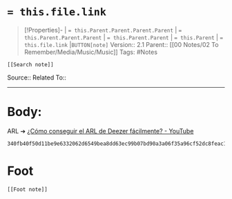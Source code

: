 # `= this.file.link`
>[!Properties]- | `= this.Parent.Parent.Parent.Parent` |  `= this.Parent.Parent.Parent` | `= this.Parent.Parent` | `= this.Parent` | `= this.file.link` |`BUTTON[note]` 
>Version:: 2.1
>Parent:: [[00 Notes/02 To Remember/Media/Music/Music]]
>Tags: #Notes
```meta-bind-embed
[[Search note]]
```
Source::
Related To::
***
# Body:

ARL ➔  [¿Cómo conseguir el ARL de Deezer fácilmente? - YouTube](https://www.youtube.com/watch?v=w5vff0GrMNM)
```
340fb40f50d11be9e6332062d6549bea8dd63ec99b07bd90a3a06f35a96cf52dc8feac17e8277da53373146bfe77da05150954bb616e92f4dfe4984a07d9927239af07b60a21d30ff3d41881a7544205ea386aac2949ef563a61a38c24dc0ccb
```






# Foot
```meta-bind-embed
[[Foot note]]
``` 